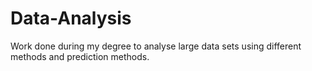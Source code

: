 # Data-Analysis
Work done during my degree to analyse large data sets using different methods and prediction methods.
